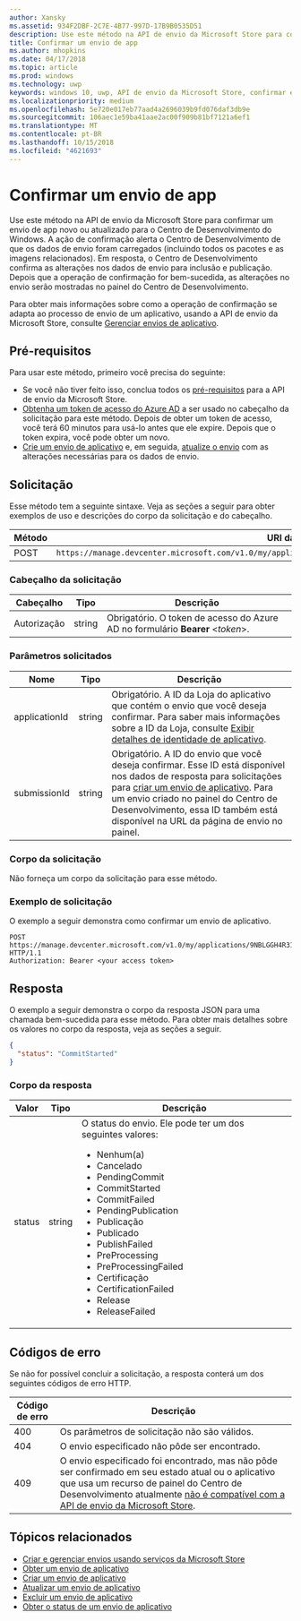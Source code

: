 ```yaml
---
author: Xansky
ms.assetid: 934F2DBF-2C7E-4B77-997D-17B9B0535D51
description: Use este método na API de envio da Microsoft Store para confirmar um envio de aplicativo novo ou atualizado para o Centro de Desenvolvimento do Windows.
title: Confirmar um envio de app
ms.author: mhopkins
ms.date: 04/17/2018
ms.topic: article
ms.prod: windows
ms.technology: uwp
keywords: windows 10, uwp, API de envio da Microsoft Store, confirmar envio de aplicativo
ms.localizationpriority: medium
ms.openlocfilehash: 5e720e017eb77aad4a2696039b9fd076daf3db9e
ms.sourcegitcommit: 106aec1e59ba41aae2ac00f909b81bf7121a6ef1
ms.translationtype: MT
ms.contentlocale: pt-BR
ms.lasthandoff: 10/15/2018
ms.locfileid: "4621693"
---
```

# <a name="commit-an-app-submission"></a>Confirmar um envio de app


Use este método na API de envio da Microsoft Store para confirmar um envio de app novo ou atualizado para o Centro de Desenvolvimento do Windows. A ação de confirmação alerta o Centro de Desenvolvimento de que os dados de envio foram carregados (incluindo todos os pacotes e as imagens relacionados). Em resposta, o Centro de Desenvolvimento confirma as alterações nos dados de envio para inclusão e publicação. Depois que a operação de confirmação for bem-sucedida, as alterações no envio serão mostradas no painel do Centro de Desenvolvimento.

Para obter mais informações sobre como a operação de confirmação se adapta ao processo de envio de um aplicativo, usando a API de envio da Microsoft Store, consulte [Gerenciar envios de aplicativo](manage-app-submissions.md).

## <a name="prerequisites"></a>Pré-requisitos

Para usar este método, primeiro você precisa do seguinte:

* Se você não tiver feito isso, conclua todos os [pré-requisitos](create-and-manage-submissions-using-windows-store-services.md#prerequisites) para a API de envio da Microsoft Store.
* [Obtenha um token de acesso do Azure AD](create-and-manage-submissions-using-windows-store-services.md#obtain-an-azure-ad-access-token) a ser usado no cabeçalho da solicitação para este método. Depois de obter um token de acesso, você terá 60 minutos para usá-lo antes que ele expire. Depois que o token expira, você pode obter um novo.
* [Crie um envio de aplicativo](create-an-app-submission.md) e, em seguida, [atualize o envio](update-an-app-submission.md) com as alterações necessárias para os dados de envio.

## <a name="request"></a>Solicitação

Esse método tem a seguinte sintaxe. Veja as seções a seguir para obter exemplos de uso e descrições do corpo da solicitação e do cabeçalho.

| Método | URI da solicitação                                                      |
|--------|------------------------------------------------------------------|
| POST    | ```https://manage.devcenter.microsoft.com/v1.0/my/applications/{applicationId}/submissions/{submissionId}/commit``` |


### <a name="request-header"></a>Cabeçalho da solicitação

| Cabeçalho        | Tipo   | Descrição                                                                 |
|---------------|--------|-----------------------------------------------------------------------------|
| Autorização | string | Obrigatório. O token de acesso do Azure AD no formulário **Bearer** &lt;*token*&gt;. |


### <a name="request-parameters"></a>Parâmetros solicitados

| Nome        | Tipo   | Descrição                                                                 |
|---------------|--------|-----------------------------------------------------------------------------|
| applicationId | string | Obrigatório. A ID da Loja do aplicativo que contém o envio que você deseja confirmar. Para saber mais informações sobre a ID da Loja, consulte [Exibir detalhes de identidade de aplicativo](https://msdn.microsoft.com/windows/uwp/publish/view-app-identity-details).  |
| submissionId | string | Obrigatório. A ID do envio que você deseja confirmar. Esse ID está disponível nos dados de resposta para solicitações para [criar um envio de aplicativo](create-an-app-submission.md). Para um envio criado no painel do Centro de Desenvolvimento, essa ID também está disponível na URL da página de envio no painel.  |


### <a name="request-body"></a>Corpo da solicitação

Não forneça um corpo da solicitação para esse método.

### <a name="request-example"></a>Exemplo de solicitação

O exemplo a seguir demonstra como confirmar um envio de aplicativo.

```
POST https://manage.devcenter.microsoft.com/v1.0/my/applications/9NBLGGH4R315/submissions/1152921504621243610/commit HTTP/1.1
Authorization: Bearer <your access token>
```

## <a name="response"></a>Resposta

O exemplo a seguir demonstra o corpo da resposta JSON para uma chamada bem-sucedida para esse método. Para obter mais detalhes sobre os valores no corpo da resposta, veja as seções a seguir.

```json
{
  "status": "CommitStarted"
}
```

### <a name="response-body"></a>Corpo da resposta

| Valor      | Tipo   | Descrição                                                                                                                                                                                                                                                                         |
|------------|--------|----------------------------------------------------------------------------------------------------------------------------------------------------------------------------------------------------------------------------------------------------------------------------------------|
| status           | string  | O status do envio. Ele pode ter um dos seguintes valores: <ul><li>Nenhum(a)</li><li>Cancelado</li><li>PendingCommit</li><li>CommitStarted</li><li>CommitFailed</li><li>PendingPublication</li><li>Publicação</li><li>Publicado</li><li>PublishFailed</li><li>PreProcessing</li><li>PreProcessingFailed</li><li>Certificação</li><li>CertificationFailed</li><li>Release</li><li>ReleaseFailed</li></ul>  |


## <a name="error-codes"></a>Códigos de erro

Se não for possível concluir a solicitação, a resposta conterá um dos seguintes códigos de erro HTTP.

| Código de erro |  Descrição   |
|--------|------------------|
| 400  | Os parâmetros de solicitação não são válidos. |
| 404  | O envio especificado não pôde ser encontrado. |
| 409  | O envio especificado foi encontrado, mas não pôde ser confirmado em seu estado atual ou o aplicativo que usa um recurso de painel do Centro de Desenvolvimento atualmente [não é compatível com a API de envio da Microsoft Store](create-and-manage-submissions-using-windows-store-services.md#not_supported). |


## <a name="related-topics"></a>Tópicos relacionados

* [Criar e gerenciar envios usando serviços da Microsoft Store](create-and-manage-submissions-using-windows-store-services.md)
* [Obter um envio de aplicativo](get-an-app-submission.md)
* [Criar um envio de aplicativo](create-an-app-submission.md)
* [Atualizar um envio de aplicativo](update-an-app-submission.md)
* [Excluir um envio de aplicativo](delete-an-app-submission.md)
* [Obter o status de um envio de aplicativo](get-status-for-an-app-submission.md)
